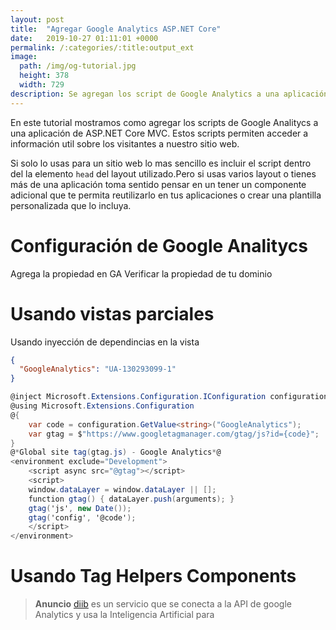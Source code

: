 ```yaml
---
layout: post
title:  "Agregar Google Analytics ASP.NET Core"
date:   2019-10-27 01:11:01 +0000
permalink: /:categories/:title:output_ext
image:
  path: /img/og-tutorial.jpg
  height: 378
  width: 729
description: Se agregan los script de Google Analytics a una aplicación ASP.NET Core MVC usando vistas parciales, Tag Helper y ViewComponents. Se lee la configuración del archivo appsettigs.json y se usa la inyección de dependencias en las vistas.
---
```


En este tutorial mostramos como agregar los scripts de Google Analitycs a una aplicación de ASP.NET Core MVC. Estos scripts permiten acceder a información util sobre los visitantes a nuestro sitio web.

Si solo lo usas para un sitio web lo mas sencillo es incluir el script dentro del la elemento `head` del layout utilizado.Pero si usas varios layout o tienes más de una aplicación toma sentido pensar en un tener un componente adicional que te permita reutilizarlo en tus aplicaciones o crear una plantilla personalizada que lo incluya.

# Configuración de Google Analitycs

Agrega la propiedad en GA
Verificar la propiedad de tu dominio

# Usando vistas parciales

Usando inyección de dependincias en la vista

```json
{
  "GoogleAnalytics": "UA-130293099-1"
}
```

```cs
@inject Microsoft.Extensions.Configuration.IConfiguration configuration
@using Microsoft.Extensions.Configuration
@{
    var code = configuration.GetValue<string>("GoogleAnalytics");
    var gtag = $"https://www.googletagmanager.com/gtag/js?id={code}";
}
@*Global site tag(gtag.js) - Google Analytics*@
<environment exclude="Development">
    <script async src="@gtag"></script>
    <script>
    window.dataLayer = window.dataLayer || [];
    function gtag() { dataLayer.push(arguments); }
    gtag('js', new Date());
    gtag('config', '@code');
    </script>
</environment>
```

# Usando  Tag Helpers Components

> **Anuncio** [diib](diib.com/benjamincamacho) es un servicio que se conecta a la API de google Analytics  y usa la Inteligencia Artificial para 